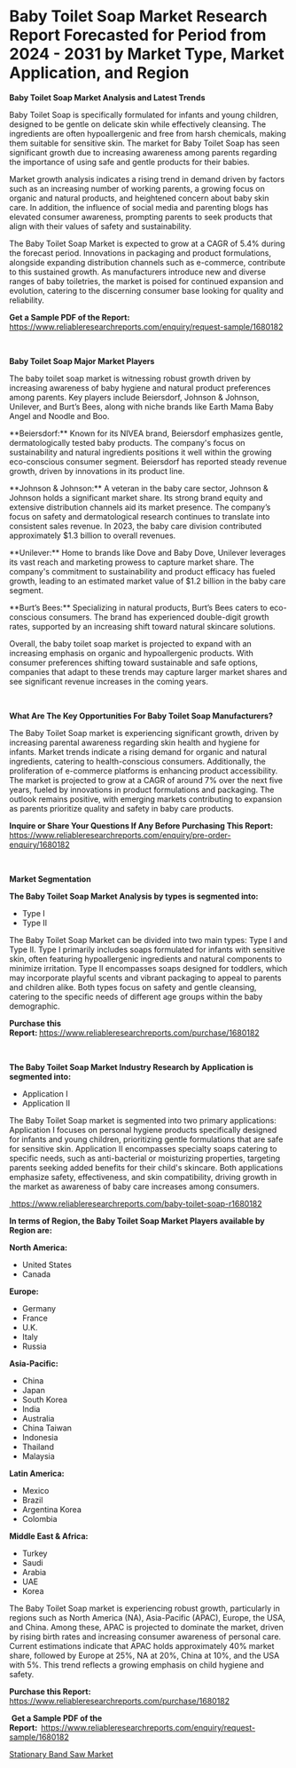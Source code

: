 <p><h1>Baby Toilet Soap Market Research Report Forecasted for Period from 2024 -  2031 by Market Type, Market Application, and Region</h1></p><p><strong>Baby Toilet Soap Market Analysis and Latest Trends</strong></p>
<p><p>Baby Toilet Soap is specifically formulated for infants and young children, designed to be gentle on delicate skin while effectively cleansing. The ingredients are often hypoallergenic and free from harsh chemicals, making them suitable for sensitive skin. The market for Baby Toilet Soap has seen significant growth due to increasing awareness among parents regarding the importance of using safe and gentle products for their babies.</p><p>Market growth analysis indicates a rising trend in demand driven by factors such as an increasing number of working parents, a growing focus on organic and natural products, and heightened concern about baby skin care. In addition, the influence of social media and parenting blogs has elevated consumer awareness, prompting parents to seek products that align with their values of safety and sustainability.</p><p>The Baby Toilet Soap Market is expected to grow at a CAGR of 5.4% during the forecast period. Innovations in packaging and product formulations, alongside expanding distribution channels such as e-commerce, contribute to this sustained growth. As manufacturers introduce new and diverse ranges of baby toiletries, the market is poised for continued expansion and evolution, catering to the discerning consumer base looking for quality and reliability.</p></p>
<p><strong>Get a Sample PDF of the Report:&nbsp;</strong> <a href="https://www.reliableresearchreports.com/enquiry/request-sample/1680182?utm_campaign=1581&utm_medium=2&utm_source=Github&utm_content=ia&utm_term=28122024&utm_id=baby-toilet-soap">https://www.reliableresearchreports.com/enquiry/request-sample/1680182</a></p>
<p>&nbsp;</p>
<p><strong>Baby Toilet Soap Major Market Players</strong></p>
<p><p>The baby toilet soap market is witnessing robust growth driven by increasing awareness of baby hygiene and natural product preferences among parents. Key players include Beiersdorf, Johnson & Johnson, Unilever, and Burt’s Bees, along with niche brands like Earth Mama Baby Angel and Noodle and Boo.</p><p>**Beiersdorf:** Known for its NIVEA brand, Beiersdorf emphasizes gentle, dermatologically tested baby products. The company's focus on sustainability and natural ingredients positions it well within the growing eco-conscious consumer segment. Beiersdorf has reported steady revenue growth, driven by innovations in its product line.</p><p>**Johnson & Johnson:** A veteran in the baby care sector, Johnson & Johnson holds a significant market share. Its strong brand equity and extensive distribution channels aid its market presence. The company’s focus on safety and dermatological research continues to translate into consistent sales revenue. In 2023, the baby care division contributed approximately $1.3 billion to overall revenues.</p><p>**Unilever:** Home to brands like Dove and Baby Dove, Unilever leverages its vast reach and marketing prowess to capture market share. The company's commitment to sustainability and product efficacy has fueled growth, leading to an estimated market value of $1.2 billion in the baby care segment.</p><p>**Burt’s Bees:** Specializing in natural products, Burt’s Bees caters to eco-conscious consumers. The brand has experienced double-digit growth rates, supported by an increasing shift toward natural skincare solutions.</p><p>Overall, the baby toilet soap market is projected to expand with an increasing emphasis on organic and hypoallergenic products. With consumer preferences shifting toward sustainable and safe options, companies that adapt to these trends may capture larger market shares and see significant revenue increases in the coming years.</p></p>
<p>&nbsp;</p>
<p><strong>What Are The Key Opportunities For Baby Toilet Soap Manufacturers?</strong></p>
<p><p>The Baby Toilet Soap market is experiencing significant growth, driven by increasing parental awareness regarding skin health and hygiene for infants. Market trends indicate a rising demand for organic and natural ingredients, catering to health-conscious consumers. Additionally, the proliferation of e-commerce platforms is enhancing product accessibility. The market is projected to grow at a CAGR of around 7% over the next five years, fueled by innovations in product formulations and packaging. The outlook remains positive, with emerging markets contributing to expansion as parents prioritize quality and safety in baby care products.</p></p>
<p><strong>Inquire or Share Your Questions If Any Before Purchasing This Report:</strong> <a href="https://www.reliableresearchreports.com/enquiry/pre-order-enquiry/1680182?utm_campaign=1581&utm_medium=2&utm_source=Github&utm_content=ia&utm_term=28122024&utm_id=baby-toilet-soap">https://www.reliableresearchreports.com/enquiry/pre-order-enquiry/1680182</a></p>
<p>&nbsp;</p>
<p><strong>Market Segmentation</strong></p>
<p><strong>The Baby Toilet Soap Market Analysis by types is segmented into:</strong></p>
<p><ul><li>Type I</li><li>Type II</li></ul></p>
<p><p>The Baby Toilet Soap Market can be divided into two main types: Type I and Type II. Type I primarily includes soaps formulated for infants with sensitive skin, often featuring hypoallergenic ingredients and natural components to minimize irritation. Type II encompasses soaps designed for toddlers, which may incorporate playful scents and vibrant packaging to appeal to parents and children alike. Both types focus on safety and gentle cleansing, catering to the specific needs of different age groups within the baby demographic.</p></p>
<p><strong>Purchase this Report:&nbsp;</strong><a href="https://www.reliableresearchreports.com/purchase/1680182?utm_campaign=1581&utm_medium=2&utm_source=Github&utm_content=ia&utm_term=28122024&utm_id=baby-toilet-soap">https://www.reliableresearchreports.com/purchase/1680182</a></p>
<p>&nbsp;</p>
<p><strong>The Baby Toilet Soap Market Industry Research by Application is segmented into:</strong></p>
<p><ul><li>Application I</li><li>Application II</li></ul></p>
<p><p>The Baby Toilet Soap market is segmented into two primary applications: Application I focuses on personal hygiene products specifically designed for infants and young children, prioritizing gentle formulations that are safe for sensitive skin. Application II encompasses specialty soaps catering to specific needs, such as anti-bacterial or moisturizing properties, targeting parents seeking added benefits for their child's skincare. Both applications emphasize safety, effectiveness, and skin compatibility, driving growth in the market as awareness of baby care increases among consumers.</p></p>
<p><a href="https://www.reliableresearchreports.com/baby-toilet-soap-r1680182?utm_campaign=1581&utm_medium=2&utm_source=Github&utm_content=ia&utm_term=28122024&utm_id=baby-toilet-soap">&nbsp;https://www.reliableresearchreports.com/baby-toilet-soap-r1680182</a></p>
<p><strong>In terms of Region, the Baby Toilet Soap Market Players available by Region are:</strong></p>
<p>
    <p> <strong> North America: </strong>
        <ul>
            <li>United States</li>
            <li>Canada</li>
        </ul>
        </p> 
    <p> <strong> Europe: </strong>
        <ul>
            <li>Germany</li>
            <li>France</li>
            <li>U.K.</li>
            <li>Italy</li>
            <li>Russia</li>
        </ul>
        </p> 
    <p> <strong> Asia-Pacific: </strong>
        <ul>
            <li>China</li>
            <li>Japan</li>
            <li>South Korea</li>
            <li>India</li>
            <li>Australia</li>
            <li>China Taiwan</li>
            <li>Indonesia</li>
            <li>Thailand</li>
            <li>Malaysia</li>
        </ul>
        </p> 
    <p> <strong> Latin America: </strong>
        <ul>
            <li>Mexico</li>
            <li>Brazil</li>
            <li>Argentina Korea</li>
            <li>Colombia</li>
        </ul>
        </p> 
    <p> <strong> Middle East & Africa: </strong>
        <ul>
            <li>Turkey</li>
            <li>Saudi</li>
            <li>Arabia</li>
            <li>UAE</li>
            <li>Korea</li>
        </ul>
    </p>
    </p>
<p><p>The Baby Toilet Soap market is experiencing robust growth, particularly in regions such as North America (NA), Asia-Pacific (APAC), Europe, the USA, and China. Among these, APAC is projected to dominate the market, driven by rising birth rates and increasing consumer awareness of personal care. Current estimations indicate that APAC holds approximately 40% market share, followed by Europe at 25%, NA at 20%, China at 10%, and the USA with 5%. This trend reflects a growing emphasis on child hygiene and safety.</p></p>
<p><strong>Purchase this Report: </strong><a href="https://www.reliableresearchreports.com/purchase/1680182?utm_campaign=1581&utm_medium=2&utm_source=Github&utm_content=ia&utm_term=28122024&utm_id=baby-toilet-soap">https://www.reliableresearchreports.com/purchase/1680182</a></p>
<p>&nbsp;<strong>Get a Sample PDF of the Report:&nbsp;&nbsp;</strong><a href="https://www.reliableresearchreports.com/enquiry/request-sample/1680182?utm_campaign=1581&utm_medium=2&utm_source=Github&utm_content=ia&utm_term=28122024&utm_id=baby-toilet-soap">https://www.reliableresearchreports.com/enquiry/request-sample/1680182</a></p>
<p><strong></strong></p>
<p><p><a href="https://github.com/mookiesville/Market-Research-Report-List-1/blob/main/stationary-band-saw-market.md?utm_campaign=1581&utm_medium=2&utm_source=Github&utm_content=ia&utm_term=28122024&utm_id=baby-toilet-soap">Stationary Band Saw Market</a></p></p>